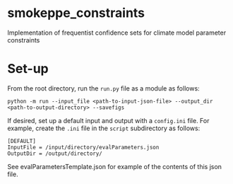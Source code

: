 # smokeppe_constraints
Implementation of frequentist confidence sets for climate model parameter constraints

# Set-up

From the root directory, run the `run.py` file as a module as follows:

```
python -m run --input_file <path-to-input-json-file> --output_dir <path-to-output-directory> --savefigs
```

If desired, set up a default input and output with a `config.ini` file. For example, create the `.ini` file in the `script` subdirectory as follows:

```
[DEFAULT]
InputFile = /input/directory/evalParameters.json
OutputDir = /output/directory/
```

See evalParametersTemplate.json for example of the contents of this json file.